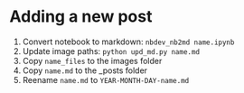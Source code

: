 # Adding a new post

1. Convert notebook to markdown: `nbdev_nb2md name.ipynb`
1. Update image paths: `python upd_md.py name.md`
1. Copy `name_files` to the images folder
1. Copy `name.md` to the _posts folder
1. Reename `name.md` to `YEAR-MONTH-DAY-name.md`
